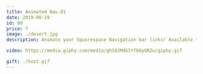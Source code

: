 ```yaml
---
title: Animated Nav.01
date: 2019-06-19
id: 99
price: 7
image: ./desert.jpg
description: Animate your Squarespace Navigation bar links! Available for both Squarespace 7.0 & 7.1 official templates.

video: https://media.giphy.com/media/ghIdJMdGlYfbQyGRZu/giphy.gif

gift: ./host.gif
---
```

